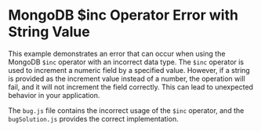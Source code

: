 # MongoDB $inc Operator Error with String Value

This example demonstrates an error that can occur when using the MongoDB `$inc` operator with an incorrect data type. The `$inc` operator is used to increment a numeric field by a specified value. However, if a string is provided as the increment value instead of a number, the operation will fail, and it will not increment the field correctly. This can lead to unexpected behavior in your application.

The `bug.js` file contains the incorrect usage of the `$inc` operator, and the `bugSolution.js` provides the correct implementation.